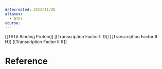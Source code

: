 ```yaml
---
datecreated: 2023/11/26
aliases:
  - GTFs
course:
---
```


[[TATA Binding Protein]] 
[[Transcription Factor II D]]
[[Transcription Factor II H]]
[[Transcription Factor II K]] 

# Reference